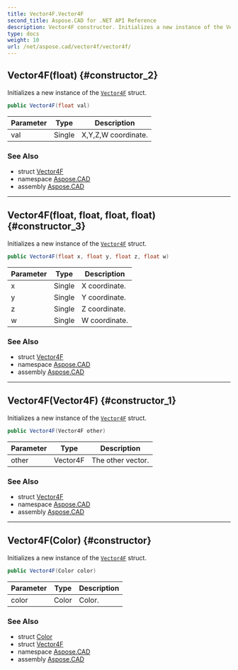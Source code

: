 ```yaml
---
title: Vector4F.Vector4F
second_title: Aspose.CAD for .NET API Reference
description: Vector4F constructor. Initializes a new instance of the Vector4F struct
type: docs
weight: 10
url: /net/aspose.cad/vector4f/vector4f/
---
```

## Vector4F(float) {#constructor_2}

Initializes a new instance of the [`Vector4F`](../) struct.

```csharp
public Vector4F(float val)
```

| Parameter | Type | Description |
| --- | --- | --- |
| val | Single | X,Y,Z,W coordinate. |

### See Also

* struct [Vector4F](../)
* namespace [Aspose.CAD](../../../aspose.cad/)
* assembly [Aspose.CAD](../../../)

---

## Vector4F(float, float, float, float) {#constructor_3}

Initializes a new instance of the [`Vector4F`](../) struct.

```csharp
public Vector4F(float x, float y, float z, float w)
```

| Parameter | Type | Description |
| --- | --- | --- |
| x | Single | X coordinate. |
| y | Single | Y coordinate. |
| z | Single | Z coordinate. |
| w | Single | W coordinate. |

### See Also

* struct [Vector4F](../)
* namespace [Aspose.CAD](../../../aspose.cad/)
* assembly [Aspose.CAD](../../../)

---

## Vector4F(Vector4F) {#constructor_1}

Initializes a new instance of the [`Vector4F`](../) struct.

```csharp
public Vector4F(Vector4F other)
```

| Parameter | Type | Description |
| --- | --- | --- |
| other | Vector4F | The other vector. |

### See Also

* struct [Vector4F](../)
* namespace [Aspose.CAD](../../../aspose.cad/)
* assembly [Aspose.CAD](../../../)

---

## Vector4F(Color) {#constructor}

Initializes a new instance of the [`Vector4F`](../) struct.

```csharp
public Vector4F(Color color)
```

| Parameter | Type | Description |
| --- | --- | --- |
| color | Color | Color. |

### See Also

* struct [Color](../../color/)
* struct [Vector4F](../)
* namespace [Aspose.CAD](../../../aspose.cad/)
* assembly [Aspose.CAD](../../../)


